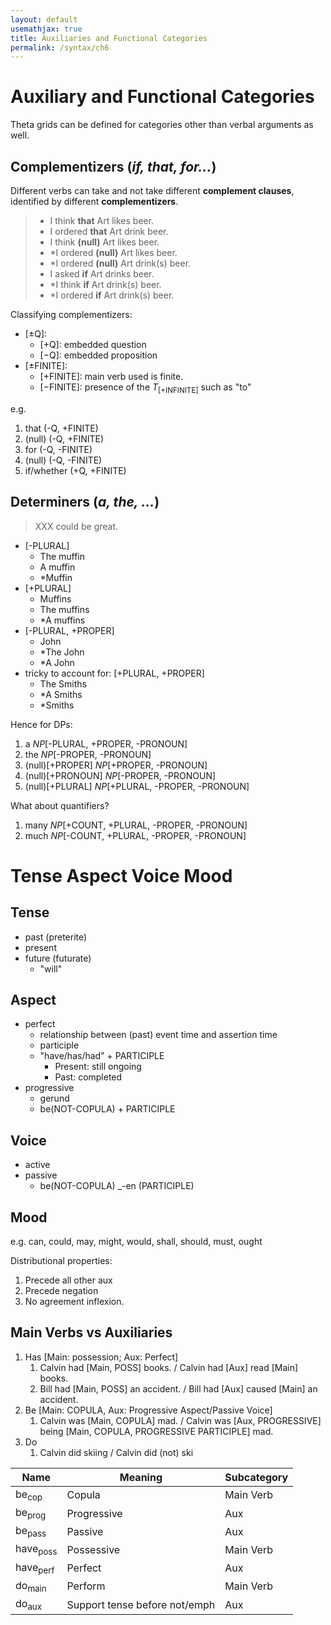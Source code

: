```yaml
---
layout: default
usemathjax: true
title: Auxiliaries and Functional Categories
permalink: /syntax/ch6
---
```


# Auxiliary and Functional Categories

Theta grids can be defined for categories other than verbal arguments as well.

## Complementizers (*if, that, for...*)

Different verbs can take and not take different **complement clauses**, identified
by different **complementizers**.

> - I think **that** Art likes beer.
> - I ordered **that** Art drink beer.
> - I think **(null)** Art likes beer.
> - *I ordered **(null)** Art likes beer.
> - *I ordered **(null)** Art drink(s) beer.
> - I asked **if** Art drinks beer.
> - *I think **if** Art drink(s) beer.
> - *I ordered **if** Art drink(s) beer.

Classifying complementizers:

- [$\pm$Q]:
  - [$+$Q]: embedded question
  - [$-$Q]: embedded proposition
- [$\pm$FINITE]:
  - [$+$FINITE]: main verb used is finite.
  - [$-$FINITE]: presence of the $T_{[+\text{INFINITE}]}$ such as "to"

e.g.

1. that (-Q, +FINITE)
1. (null) (-Q, +FINITE)
1. for (-Q, -FINITE)
1. (null) (-Q, -FINITE)
1. if/whether (+Q, +FINITE)

## Determiners (*a, the, ...*)

> XXX could be great.

- [-PLURAL]
  - The muffin
  - A muffin
  - *Muffin
- [+PLURAL]
  - Muffins
  - The muffins
  - *A muffins
- [-PLURAL, +PROPER]
  - John
  - *The John
  - *A John
- tricky to account for: [+PLURAL, +PROPER]
  - The Smiths
  - *A Smiths
  - *Smiths

Hence for DPs:
1. a *NP*[-PLURAL, +PROPER, -PRONOUN]
1. the *NP*[-PROPER, -PRONOUN]
1. (null)[+PROPER] *NP*[+PROPER, -PRONOUN]
1. (null)[+PRONOUN] *NP*[-PROPER, -PRONOUN]
1. (null)[+PLURAL] *NP*[+PLURAL, -PROPER, -PRONOUN]

What about quantifiers?

1. many *NP*[+COUNT, +PLURAL, -PROPER, -PRONOUN]
1. much *NP*[-COUNT, +PLURAL, -PROPER, -PRONOUN]

# Tense Aspect Voice Mood

## Tense

- past (preterite)
- present
- future (futurate)
  - "will"

## Aspect

- perfect
  - relationship between (past) event time and assertion time
  - participle
  - "have/has/had" + PARTICIPLE
    - Present: still ongoing
    - Past: completed
- progressive
  - gerund
  - be(NOT-COPULA) + PARTICIPLE

## Voice

- active
- passive
  - be(NOT-COPULA) _-en (PARTICIPLE)

## Mood

e.g. can, could, may, might, would, shall, should, must, ought

Distributional properties:
1. Precede all other aux
2. Precede negation
3. No agreement inflexion.

## Main Verbs vs Auxiliaries

1. Has [Main: possession; Aux: Perfect]
   1. Calvin had [Main, POSS] books. / Calvin had [Aux] read [Main] books.
   1. Bill had [Main, POSS] an accident. / Bill had [Aux] caused [Main] an accident.
2. Be [Main: COPULA, Aux: Progressive Aspect/Passive Voice]
   1. Calvin was [Main, COPULA] mad. / Calvin was [Aux, PROGRESSIVE] being [Main, COPULA, PROGRESSIVE PARTICIPLE] mad.
3. Do
   1. Calvin did skiing / Calvin did (not) ski

| Name               | Meaning                       | Subcategory |
|--------------------|-------------------------------|-------------|
| be$_\text{cop}$    | Copula                        | Main Verb   |
| be$_\text{prog}$   | Progressive                   | Aux         |
| be$_\text{pass}$   | Passive                       | Aux         |
| have$_\text{poss}$ | Possessive                    | Main Verb   |
| have$_\text{perf}$ | Perfect                       | Aux         |
| do$_\text{main}$   | Perform                       | Main Verb   |
| do$_\text{aux}$    | Support tense before not/emph | Aux         |